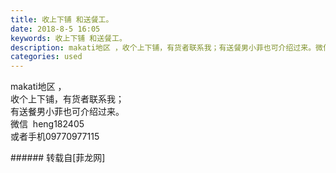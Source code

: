 ```yaml
---
title: 收上下铺 和送餐工。
date: 2018-8-5 16:05
keywords: 收上下铺 和送餐工。
description: makati地区 ，收个上下铺，有货者联系我；有送餐男小菲也可介绍过来。微信  heng182405或者手机09770977115
categories: used
---
```

<td class="t_f" id="postmessage_1597680">

makati地区 ，<br/>
收个上下铺，有货者联系我；<br/>
有送餐男小菲也可介绍过来。<br/>
微信  heng182405<br/>
或者手机09770977115<br/>
</td>
###### 转载自[菲龙网]